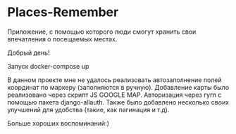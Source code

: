 # Places-Remember
Приложение, с помощью которого люди смогут хранить свои впечатления о посещаемых местах.

Добрый день!

Запуск docker-compose up

В данном проекте мне не удалось реализовать автозаполнение полей координат по маркеру (заполняются в ручную). Добавление карты было реализовано через скрипт JS GOOGLE MAP.
Авторизация через гугл с помощью пакета django-allauth. Также было добавлено несколько своих улучшений для удобства (такие, как пагинация и т.д).

Больше хороших воспоминаний:)

